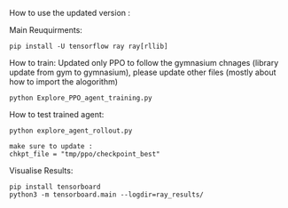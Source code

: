 How to use the updated version :

Main Reuquirments: 
```
pip install -U tensorflow ray ray[rllib]
```

How to train: 
Updated only PPO to follow the gymnasium chnages (library update from gym to gymnasium), please update other files (mostly about how to import the alogorithm) 
```
python Explore_PPO_agent_training.py
```

How to test trained agent:
```
python explore_agent_rollout.py

make sure to update :
chkpt_file = "tmp/ppo/checkpoint_best"
```

Visualise Results:
```
pip install tensorboard
python3 -m tensorboard.main --logdir=ray_results/
```
